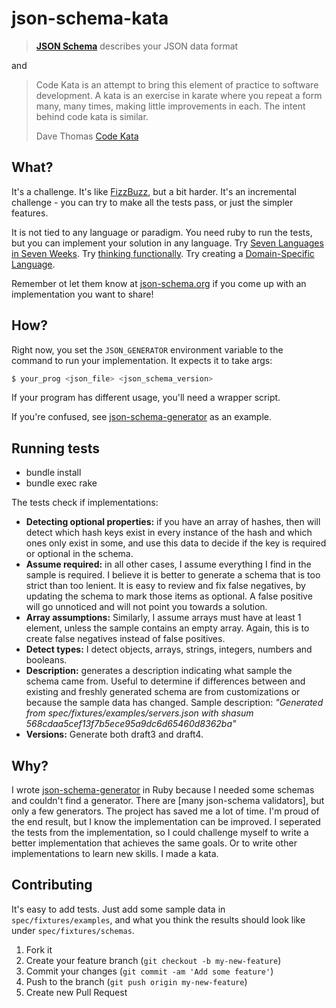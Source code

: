 # json-schema-kata

> **[JSON Schema](http://json-schema.org/)** describes your JSON data format

and

> Code Kata is an attempt to bring this element of practice to software development. A kata is an exercise in karate where you repeat a form many, many times, making little improvements in each. The intent behind code kata is similar.
> 
> Dave Thomas [Code Kata](http://codekata.pragprog.com/2007/01/code_kata_backg.html)

## What?

It's a challenge.  It's like [FizzBuzz](http://c2.com/cgi/wiki?FizzBuzzTest), but a bit harder.  It's an incremental challenge - you can try to make all the tests pass, or just the simpler features.

It is not tied to any language or paradigm.  You need ruby to run the tests, but you can implement your solution in any language.  Try [Seven Languages in Seven Weeks](http://pragprog.com/book/btlang/seven-languages-in-seven-weeks).  Try [thinking functionally](http://www.ibm.com/developerworks/library/j-ft1/).  Try creating a [Domain-Specific Language](http://martinfowler.com/books/dsl.html).

Remember ot let them know at [json-schema.org](http://json-schema.org/) if you come up with an implementation you want to share!

## How?

Right now, you set the `JSON_GENERATOR` environment variable to the command to run your implementation.  It expects it to take args:

```sh
$ your_prog <json_file> <json_schema_version>
```

If your program has different usage, you'll need a wrapper script.

If you're confused, see [json-schema-generator](https://github.com/maxlinc/json-schema-generator) as an example.

## Running tests

- bundle install
- bundle exec rake

The tests check if implementations:

* **Detecting optional properties:** if you have an array of hashes, then will detect which hash keys exist in every instance of the hash and which ones only exist in some, and use this data to decide if the key is required or optional in the schema.
* **Assume required:** in all other cases, I assume everything I find in the sample is required.  I believe it is better to generate a schema that is too strict than too lenient.  It is easy to review and fix false negatives, by updating the schema to mark those items as optional.  A false positive will go unnoticed and will not point you towards a solution.
* **Array assumptions:** Similarly, I assume arrays must have at least 1 element, unless the sample contains an empty array.  Again, this is to create false negatives instead of false positives.
* **Detect types:** I detect objects, arrays, strings, integers, numbers and booleans.
* **Description:** generates a description indicating what sample the schema came from.  Useful to determine if differences between and existing and freshly generated schema are from customizations or because the sample data has changed.  Sample description: *"Generated from spec/fixtures/examples/servers.json with shasum 568cdaa5cef13f7b5ece95a9dc6d65460d8362ba"*
* **Versions:** Generate both draft3 and draft4.

## Why?

I wrote [json-schema-generator](https://github.com/maxlinc/json-schema-generator) in Ruby because I needed some schemas and couldn't find a generator.  There are [many json-schema validators], but only a few generators.  The project has saved me a lot of time.  I'm proud of the end result, but I know the implementation can be improved.  I seperated the tests from the implementation, so I could challenge myself to write a better implementation that achieves the same goals.  Or to write other implementations to learn new skills.  I made a kata.

## Contributing

It's easy to add tests.  Just add some sample data in `spec/fixtures/examples`, and what you think the results should look like under `spec/fixtures/schemas`.

1. Fork it
2. Create your feature branch (`git checkout -b my-new-feature`)
3. Commit your changes (`git commit -am 'Add some feature'`)
4. Push to the branch (`git push origin my-new-feature`)
5. Create new Pull Request
